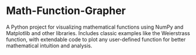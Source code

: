 # Math-Function-Grapher
A Python project for visualizing mathematical functions using NumPy and Matplotlib and other  libraries. Includes classic examples like the Weierstrass function, with extendable code to plot any user-defined function for better mathematical intuition and analysis.
